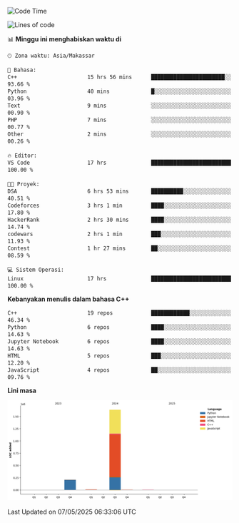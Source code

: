 <!--START_SECTION:waka-->
![Code Time](http://img.shields.io/badge/Code%20Time-195%20hrs%2032%20mins-blue)

![Lines of code](https://img.shields.io/badge/Sejak%20Hello%20World%20aku%20telah%20menulis-1.9%20million%20baris%20kode-blue)

📊 **Minggu ini menghabiskan waktu di** 

```text
🕑︎ Zona waktu: Asia/Makassar

💬 Bahasa: 
C++                      15 hrs 56 mins      ███████████████████████░░   93.66 % 
Python                   40 mins             █░░░░░░░░░░░░░░░░░░░░░░░░   03.96 % 
Text                     9 mins              ░░░░░░░░░░░░░░░░░░░░░░░░░   00.90 % 
PHP                      7 mins              ░░░░░░░░░░░░░░░░░░░░░░░░░   00.77 % 
Other                    2 mins              ░░░░░░░░░░░░░░░░░░░░░░░░░   00.26 % 

🔥 Editor: 
VS Code                  17 hrs              █████████████████████████   100.00 % 

🐱‍💻 Proyek: 
DSA                      6 hrs 53 mins       ██████████░░░░░░░░░░░░░░░   40.51 % 
Codeforces               3 hrs 1 min         ████░░░░░░░░░░░░░░░░░░░░░   17.80 % 
HackerRank               2 hrs 30 mins       ████░░░░░░░░░░░░░░░░░░░░░   14.74 % 
codewars                 2 hrs 1 min         ███░░░░░░░░░░░░░░░░░░░░░░   11.93 % 
Contest                  1 hr 27 mins        ██░░░░░░░░░░░░░░░░░░░░░░░   08.59 % 

💻 Sistem Operasi: 
Linux                    17 hrs              █████████████████████████   100.00 % 
```

**Kebanyakan menulis dalam bahasa C++** 

```text
C++                      19 repos            ████████████░░░░░░░░░░░░░   46.34 % 
Python                   6 repos             ████░░░░░░░░░░░░░░░░░░░░░   14.63 % 
Jupyter Notebook         6 repos             ████░░░░░░░░░░░░░░░░░░░░░   14.63 % 
HTML                     5 repos             ███░░░░░░░░░░░░░░░░░░░░░░   12.20 % 
JavaScript               4 repos             ██░░░░░░░░░░░░░░░░░░░░░░░   09.76 % 
```



**Lini masa**

![Lines of Code chart](https://raw.githubusercontent.com/yusuf601/yusuf601/main/assets/bar_graph.png)


 Last Updated on 07/05/2025 06:33:06 UTC
<!--END_SECTION:waka-->
